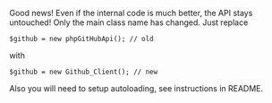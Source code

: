 Good news! Even if the internal code is much better, the API stays untouched!
Only the main class name has changed. Just replace

    $github = new phpGitHubApi(); // old

with

    $github = new Github_Client(); // new

Also you will need to setup autoloading, see instructions in README.
